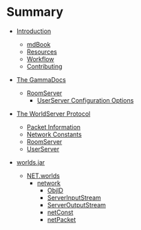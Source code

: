 # Summary

- [Introduction](introduction.md)
	- [mdBook](./introduction/mdbook.md)
	- [Resources](./introduction/resources.md)
	- [Workflow](./introduction/workflow.md)
	- [Contributing](./introduction/contributing.md)
	
- [The GammaDocs](./gamma_docs/gamma_docs.md)
	- [RoomServer]()
		- [UserServer Configuration Options](gamma_docs/room_server/user_server_configuration_options.md)
	
- [The WorldServer Protocol]()
  - [Packet Information](./protocol/packet.md)
  - [Network Constants](./protocol/constants.md)
  - [RoomServer](./protocol/room_server/room_server.md)
  - [UserServer](./protocol/user_server/user_server.md)
	
- [worlds.jar]()
	- [NET.worlds]()
		- [network]()
			- [ObjID](./jar/net/network/obj_id.md)
			- [ServerInputStream]()
			- [ServerOutputStream](./jar/net/network/server_output_stream.md)
			- [netConst](./jar/net/network/net_const.md)
			- [netPacket](./jar/net/network/net_packet.md)
